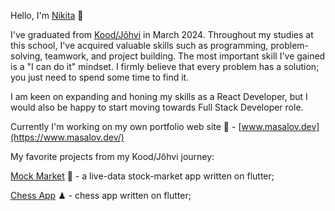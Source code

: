 Hello, I'm [Nikita](https://www.linkedin.com/in/nikita-masalov/) 👋

I've graduated from [Kood/Jõhvi](https://kood.tech/) in March 2024. Throughout my studies at this school, I've acquired valuable skills such as programming, problem-solving, teamwork, and project building. The most important skill I've gained is a "I can do it" mindset. I firmly believe that every problem has a solution; you just need to spend some time to find it. 

I am keen on expanding and honing my skills as a React Developer, but I would also be happy to start moving towards Full Stack Developer role.

Currently I'm working on my own portfolio web site 💼 - [www.masalov.dev](https://www.masalov.dev/)

My favorite  projects from my Kood/Jõhvi journey:

[Mock Market](https://github.com/GIGI-QUEEN/mock-market) 🤑 - a live-data stock-market app written on flutter;

[Chess App](https://github.com/GIGI-QUEEN/flutter-chess) ♟ - chess app written on flutter;

<!--
**GIGI-QUEEN/GIGI-QUEEN** is a ✨ _special_ ✨ repository because its `README.md` (this file) appears on your GitHub profile.

Here are some ideas to get you started:

- 🔭 I’m currently working on ...
- 🌱 I’m currently learning ...
- 👯 I’m looking to collaborate on ...
- 🤔 I’m looking for help with ...
- 💬 Ask me about ...
- 📫 How to reach me: ...
- 😄 Pronouns: ...
- ⚡ Fun fact: ...
-->
